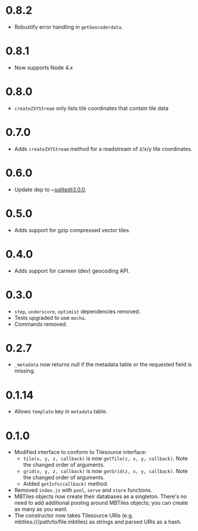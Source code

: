 # 0.8.2

- Robustify error handling in `getGeocoderdata`.

# 0.8.1

- Now supports Node 4.x

# 0.8.0

- `createZXYStream` only lists tile coordinates that contain tile data

# 0.7.0

- Adds `createZXYStream` method for a readstream of z/x/y tile coordinates.

# 0.6.0

- Update dep to ~sqlite@3.0.0.

# 0.5.0

- Adds support for gzip compressed vector tiles.

# 0.4.0

- Adds support for carmen (dev) geocoding API.

# 0.3.0

- `step`, `underscore`, `optimist` dependencies removed.
- Tests upgraded to use `mocha`.
- Commands removed.

# 0.2.7

- `_metadata` now returns null if the metadata table or the requested field is
    missing.

# 0.1.14

- Allows `template` key in `metadata` table.

# 0.1.0

- Modified interface to conform to Tilesource interface:
  - `tile(x, y, z, callback)` is now `getTile(z, x, y, callback)`. Note the changed order of arguments.
  - `grid(x, y, z, callback)` is now `getGrid(z, x, y, callback)`. Note the changed order of arguments.
  - Added `getInfo(callback)` method.
- Removed `index.js` with `pool`, `serve` and `store` functions.
- MBTiles objects now create their databases as a singleton. There's no need to add additional pooling around MBTiles objects; you can create as many as you want.
- The constructor now takes Tilesource URIs (e.g. mbtiles:///path/to/file.mbtiles) as strings and parsed URIs as a hash.

